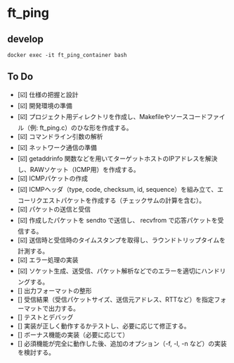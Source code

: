 # ft_ping

## develop
```
docker exec -it ft_ping_container bash
```


## To Do
- [☑️] 仕様の把握と設計
- [☑️] 開発環境の準備
- [☑️] プロジェクト用ディレクトリを作成し、Makefileやソースコードファイル（例: ft_ping.c）のひな形を作成する。
- [☑️] コマンドライン引数の解析
- [☑️] ネットワーク通信の準備
- [☑️] getaddrinfo 関数などを用いてターゲットホストのIPアドレスを解決し、RAWソケット（ICMP用）を作成する。
- [☑️] ICMPパケットの作成
- [☑️] ICMPヘッダ（type, code, checksum, id, sequence）を組み立て、エコーリクエストパケットを作成する（チェックサムの計算を含む）。
- [☑️] パケットの送信と受信
- [☑️] 作成したパケットを sendto で送信し、 recvfrom で応答パケットを受信する。
- [☑️] 送信時と受信時のタイムスタンプを取得し、ラウンドトリップタイムを計測する。
- [☑️] エラー処理の実装
- [☑️] ソケット生成、送受信、パケット解析などでのエラーを適切にハンドリングする。
- [] 出力フォーマットの整形
- [] 受信結果（受信パケットサイズ、送信元アドレス、RTTなど）を指定フォーマットで出力する。
- [] テストとデバッグ
- [] 実装が正しく動作するかテストし、必要に応じて修正する。
- [] ボーナス機能の実装（必要に応じて）
- [] 必須機能が完全に動作した後、追加のオプション（-f, -l, -n など）の実装を検討する。